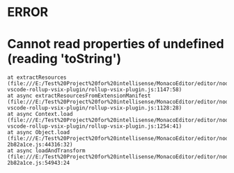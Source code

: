 # ERROR
# Cannot read properties of undefined (reading 'toString')

    at extractResources (file:///E:/Test%20Project%20for%20intellisense/MonacoEditor/editor/node_modules/@codingame/monaco-vscode-rollup-vsix-plugin/rollup-vsix-plugin.js:1147:58)
    at async extractResourcesFromExtensionManifest (file:///E:/Test%20Project%20for%20intellisense/MonacoEditor/editor/node_modules/@codingame/monaco-vscode-rollup-vsix-plugin/rollup-vsix-plugin.js:1128:28)
    at async Context.load (file:///E:/Test%20Project%20for%20intellisense/MonacoEditor/editor/node_modules/@codingame/monaco-vscode-rollup-vsix-plugin/rollup-vsix-plugin.js:1254:41)
    at async Object.load (file:///E:/Test%20Project%20for%20intellisense/MonacoEditor/editor/node_modules/vite/dist/node/chunks/dep-2b82a1ce.js:44316:32)
    at async loadAndTransform (file:///E:/Test%20Project%20for%20intellisense/MonacoEditor/editor/node_modules/vite/dist/node/chunks/dep-2b82a1ce.js:54943:24